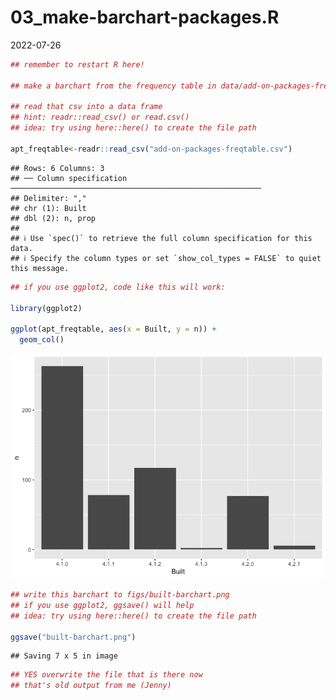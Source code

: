 03_make-barchart-packages.R
================
2022-07-26

``` r
## remember to restart R here!

## make a barchart from the frequency table in data/add-on-packages-freqtable.csv

## read that csv into a data frame
## hint: readr::read_csv() or read.csv()
## idea: try using here::here() to create the file path

apt_freqtable<-readr::read_csv("add-on-packages-freqtable.csv")
```

    ## Rows: 6 Columns: 3
    ## ── Column specification ────────────────────────────────────────────────────────
    ## Delimiter: ","
    ## chr (1): Built
    ## dbl (2): n, prop
    ## 
    ## ℹ Use `spec()` to retrieve the full column specification for this data.
    ## ℹ Specify the column types or set `show_col_types = FALSE` to quiet this message.

``` r
## if you use ggplot2, code like this will work:

library(ggplot2)

ggplot(apt_freqtable, aes(x = Built, y = n)) +
  geom_col()
```

![](03_make-barchart-packages_files/figure-gfm/unnamed-chunk-1-1.png)<!-- -->

``` r
## write this barchart to figs/built-barchart.png
## if you use ggplot2, ggsave() will help
## idea: try using here::here() to create the file path

ggsave("built-barchart.png")
```

    ## Saving 7 x 5 in image

``` r
## YES overwrite the file that is there now
## that's old output from me (Jenny)
```
